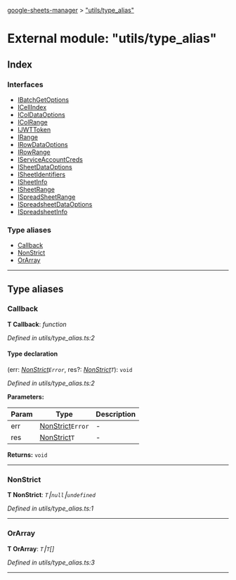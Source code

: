 [google-sheets-manager](../README.md) > ["utils/type_alias"](../modules/_utils_type_alias_.md)



# External module: "utils/type_alias"

## Index

### Interfaces

* [IBatchGetOptions](../interfaces/_utils_type_alias_.ibatchgetoptions.md)
* [ICellIndex](../interfaces/_utils_type_alias_.icellindex.md)
* [IColDataOptions](../interfaces/_utils_type_alias_.icoldataoptions.md)
* [IColRange](../interfaces/_utils_type_alias_.icolrange.md)
* [IJWTToken](../interfaces/_utils_type_alias_.ijwttoken.md)
* [IRange](../interfaces/_utils_type_alias_.irange.md)
* [IRowDataOptions](../interfaces/_utils_type_alias_.irowdataoptions.md)
* [IRowRange](../interfaces/_utils_type_alias_.irowrange.md)
* [IServiceAccountCreds](../interfaces/_utils_type_alias_.iserviceaccountcreds.md)
* [ISheetDataOptions](../interfaces/_utils_type_alias_.isheetdataoptions.md)
* [ISheetIdentifiers](../interfaces/_utils_type_alias_.isheetidentifiers.md)
* [ISheetInfo](../interfaces/_utils_type_alias_.isheetinfo.md)
* [ISheetRange](../interfaces/_utils_type_alias_.isheetrange.md)
* [ISpreadSheetRange](../interfaces/_utils_type_alias_.ispreadsheetrange.md)
* [ISpreadsheetDataOptions](../interfaces/_utils_type_alias_.ispreadsheetdataoptions.md)
* [ISpreadsheetInfo](../interfaces/_utils_type_alias_.ispreadsheetinfo.md)


### Type aliases

* [Callback](_utils_type_alias_.md#callback)
* [NonStrict](_utils_type_alias_.md#nonstrict)
* [OrArray](_utils_type_alias_.md#orarray)



---
## Type aliases
<a id="callback"></a>

###  Callback

**Τ Callback**:  *function* 

*Defined in utils/type_alias.ts:2*


#### Type declaration
(err: *[NonStrict](_utils_type_alias_.md#nonstrict)`Error`*, res?: *[NonStrict](_utils_type_alias_.md#nonstrict)`T`*): `void`


*Defined in utils/type_alias.ts:2*



**Parameters:**

| Param | Type | Description |
| ------ | ------ | ------ |
| err | [NonStrict](_utils_type_alias_.md#nonstrict)`Error`   |  - |
| res | [NonStrict](_utils_type_alias_.md#nonstrict)`T`   |  - |





**Returns:** `void`






___

<a id="nonstrict"></a>

###  NonStrict

**Τ NonStrict**:  *`T`⎮`null`⎮`undefined`* 

*Defined in utils/type_alias.ts:1*





___

<a id="orarray"></a>

###  OrArray

**Τ OrArray**:  *`T`⎮`T`[]* 

*Defined in utils/type_alias.ts:3*





___



